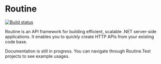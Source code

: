Routine
=======

[![Build status](https://ci.appveyor.com/api/projects/status/q54ihrs7sj5v6rgm?svg=true)](https://ci.appveyor.com/project/melihorhan/routine)

Routine is an API framework for building efficient, scalable .NET server-side applications. It enables you to quickly create HTTP APIs from your existing code base. 

Documentation is still in progress. You can navigate through Routine.Test projects to see example usages.
